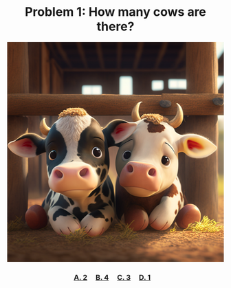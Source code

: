 <h1 align="center">
Problem 1: How many cows are there?
</h1>

<p align="center">
<img src="cows.png" height="512"/>
</p>

<h3 align="center">
<span><a href="https://raw.githubusercontent.com/rain1024/math/main/assets/win0.png">A. 2</a></span>&nbsp;&nbsp;&nbsp;&nbsp;
<span><a href="https://raw.githubusercontent.com/rain1024/math/main/assets/lose0.png">B. 4</a></span>&nbsp;&nbsp;&nbsp;&nbsp;
<span><a href="https://raw.githubusercontent.com/rain1024/math/main/assets/lose0.png">C. 3</a></span>&nbsp;&nbsp;&nbsp;&nbsp;
<span><a href="https://raw.githubusercontent.com/rain1024/math/main/assets/lose0.png">D. 1</a></span>&nbsp;&nbsp;&nbsp;&nbsp;
</h3>